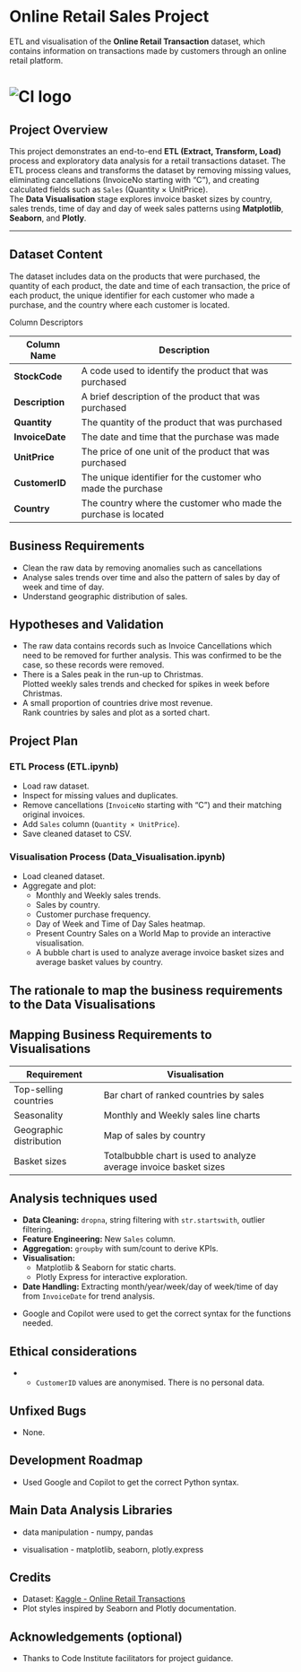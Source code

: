 # Online Retail Sales Project

ETL and visualisation of the **Online Retail Transaction** dataset, which contains information on transactions made by customers through an online retail platform.

# ![CI logo](https://codeinstitute.s3.amazonaws.com/fullstack/ci_logo_small.png)

## Project Overview
This project demonstrates an end-to-end **ETL (Extract, Transform, Load)** process and exploratory data analysis for a retail transactions dataset. The ETL process cleans and transforms the dataset by removing missing values, eliminating cancellations (InvoiceNo starting with “C”), and creating calculated fields such as `Sales` (Quantity × UnitPrice).  
The **Data Visualisation** stage explores invoice basket sizes by country, sales trends, time of day and day of week sales patterns using **Matplotlib**, **Seaborn**, and **Plotly**.

---

## Dataset Content
The dataset includes data on the products that were purchased, the quantity of each product, the date and time of each transaction, the price of each product, the unique identifier for each customer who made a purchase, and the country where each customer is located. 

Column Descriptors

| Column Name   | Description |
|---------------|-------------|
| **StockCode** | A code used to identify the product that was purchased |
| **Description** | A brief description of the product that was purchased |
| **Quantity** | The quantity of the product that was purchased |
| **InvoiceDate** | The date and time that the purchase was made |
| **UnitPrice** | The price of one unit of the product that was purchased |
| **CustomerID** | The unique identifier for the customer who made the purchase |
| **Country** | The country where the customer who made the purchase is located |


## Business Requirements
* Clean the raw data by removing anomalies such as cancellations
* Analyse sales trends over time and also the pattern of sales by day of week and time of day.
* Understand geographic distribution of sales.


## Hypotheses and Validation
-  The raw data contains records such as Invoice Cancellations which need to be removed for further analysis.
   This was confirmed to be the case, so these records were removed.
-  There is a Sales peak in the run-up to Christmas.  
   Plotted weekly sales trends and checked for spikes in week before Christmas.
-  A small proportion of countries drive most revenue.  
   Rank countries by sales and plot as a sorted chart.

## Project Plan
### ETL Process (ETL.ipynb)
- Load raw dataset.
- Inspect for missing values and duplicates.
- Remove cancellations (`InvoiceNo` starting with “C”) and their matching original invoices.
- Add `Sales` column (`Quantity × UnitPrice`).
- Save cleaned dataset to CSV.

### Visualisation Process (Data_Visualisation.ipynb)
- Load cleaned dataset.
- Aggregate and plot:
   - Monthly and Weekly sales trends.
   - Sales by country.
   - Customer purchase frequency.
   - Day of Week and Time of Day Sales heatmap.
   - Present Country Sales on a World Map to provide an interactive visualisation.
   - A bubble chart is used to analyze average invoice basket sizes and average basket values by country.

## The rationale to map the business requirements to the Data Visualisations
## Mapping Business Requirements to Visualisations
| Requirement | Visualisation |
|-------------|---------------|
| Top-selling countries | Bar chart of ranked countries by sales |
| Seasonality | Monthly and Weekly sales line charts |
| Geographic distribution | Map of sales by country |
| Basket sizes | Totalbubble chart is used to analyze average invoice basket sizes  |

## Analysis techniques used
- **Data Cleaning:** `dropna`, string filtering with `str.startswith`, outlier filtering.
- **Feature Engineering:** New `Sales` column.
- **Aggregation:** `groupby` with sum/count to derive KPIs.
- **Visualisation:**
  - Matplotlib & Seaborn for static charts.
  - Plotly Express for interactive exploration.
- **Date Handling:** Extracting month/year/week/day of week/time of day from `InvoiceDate` for trend analysis.

* Google and Copilot were used to get the correct syntax for the functions needed.

## Ethical considerations
* - `CustomerID` values are anonymised. There is no personal data.

## Unfixed Bugs
* None.

## Development Roadmap
* Used Google and Copilot to get the correct Python syntax.

## Main Data Analysis Libraries
* data manipulation - numpy, pandas 

* visualisation - matplotlib, seaborn, plotly.express 

## Credits 

- Dataset: [Kaggle - Online Retail Transactions](https://www.kaggle.com/datasets/abhishekrp1517/online-retail-transactions-dataset)
- Plot styles inspired by Seaborn and Plotly documentation.
  

## Acknowledgements (optional)
* Thanks to Code Institute facilitators for project guidance.
